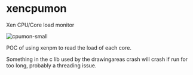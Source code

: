 # xencpumon
Xen CPU/Core load monitor

![cpumon-small](https://github.com/renehoj/xencpumon/assets/108547507/d023923e-54fb-4c3d-9e06-ebcc0f661b13)

POC of using xenpm to read the load of each core. 

Something in the c lib used by the drawingareas crash will crash if run for too long, probably a threading issue.
